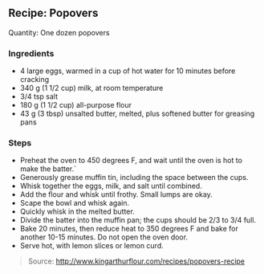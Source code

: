 ## Recipe: Popovers
Quantity: One dozen popovers  

### Ingredients
 - 4 large eggs, warmed in a cup of hot water for 10 minutes before cracking
 - 340 g (1 1/2 cup) milk, at room temperature
 - 3/4 tsp salt
 - 180 g (1 1/2 cup) all-purpose flour
 - 43 g (3 tbsp) unsalted butter, melted, plus softened butter for greasing pans

### Steps
 - Preheat the oven to 450 degrees F, and wait until the oven is hot to make the batter.`
 - Generously grease muffin tin, including the space between the cups.
 - Whisk together the eggs, milk, and salt until combined.
 - Add the flour and whisk until frothy. Small lumps are okay.
 - Scape the bowl and whisk again.
 - Quickly whisk in the melted butter.
 - Divide the batter into the muffin pan; the cups should be 2/3 to 3/4 full.
 - Bake 20 minutes, then reduce heat to 350 degrees F and bake for another 10-15 minutes. Do not open the oven door.
 - Serve hot, with lemon slices or lemon curd.

> Source: http://www.kingarthurflour.com/recipes/popovers-recipe